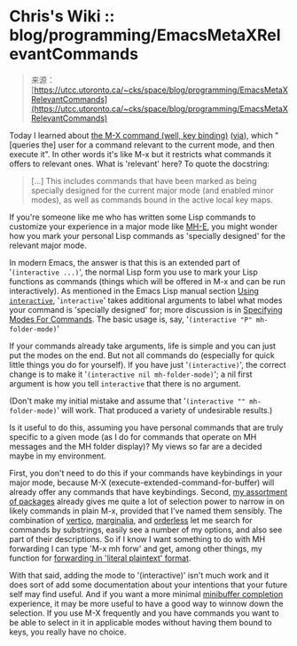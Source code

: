 <!--yml
category: 未分类
date: 2024-05-29 13:29:26
-->

# Chris's Wiki :: blog/programming/EmacsMetaXRelevantCommands

> 来源：[https://utcc.utoronto.ca/~cks/space/blog/programming/EmacsMetaXRelevantCommands](https://utcc.utoronto.ca/~cks/space/blog/programming/EmacsMetaXRelevantCommands)

Today I learned about [the M-X command (well, key binding)](https://svbck.org/blog/2024-02-24-emacs-find-of-the-day-m-x.html) ([via](https://fosstodon.org/@svbck/111987384357353958)), which "[queries the] user for a command relevant to the current mode, and then execute it". In other words it's like M-x but it restricts what commands it offers to relevant ones. What is 'relevant' here? To quote the docstring:

> [...] This includes commands that have been marked as being specially designed for the current major mode (and enabled minor modes), as well as commands bound in the active local key maps.

If you're someone like me who has written some Lisp commands to customize your experience in a major mode like [MH-E](https://www.gnu.org/software/emacs/manual/html_node/mh-e/index.html), you might wonder how you mark your personal Lisp commands as 'specially designed' for the relevant major mode.

In modern Emacs, the answer is that this is an extended part of '`(interactive ...)`', the normal Lisp form you use to mark your Lisp functions as commands (things which will be offered in M-x and can be run interactively). As mentioned in the Emacs Lisp manual section [Using `interactive`](https://www.gnu.org/software/emacs/manual/html_node/elisp/Using-Interactive.html), '`interactive`' takes additional arguments to label what modes your command is 'specially designed' for; more discussion is in [Specifying Modes For Commands](https://www.gnu.org/software/emacs/manual/html_node/elisp/Command-Modes.html). The basic usage is, say, '`(interactive "P" mh-folder-mode)`'

If your commands already take arguments, life is simple and you can just put the modes on the end. But not all commands do (especially for quick little things you do for yourself). If you have just '`(interactive)`', the correct change is to make it '`(interactive nil mh-folder-mode)`'; a nil first argument is how you tell `interactive` that there is no argument.

(Don't make my initial mistake and assume that '`(interactive "" mh-folder-mode)`' will work. That produced a variety of undesirable results.)

Is it useful to do this, assuming you have personal commands that are truly specific to a given mode (as I do for commands that operate on MH messages and the MH folder display)? My views so far are a decided maybe in my environment.

First, you don't need to do this if your commands have keybindings in your major mode, because M-X (execute-extended-command-for-buffer) will already offer any commands that have keybindings. Second, [my assortment of packages](/~cks/space/blog/programming/EmacsPackages-2023-11) already gives me quite a lot of selection power to narrow in on likely commands in plain M-x, provided that I've named them sensibly. The combination of [vertico](https://github.com/minad/vertico), [marginalia](https://github.com/minad/marginalia), and [orderless](https://github.com/oantolin/orderless) let me search for commands by substrings, easily see a number of my options, and also see part of their descriptions. So if I know I want something to do with MH forwarding I can type 'M-x mh forw' and get, among other things, my function for [forwarding in 'literal plaintext' format](/~cks/space/blog/sysadmin/EmailThreeForwardingFormats).

With that said, adding the mode to '(interactive)' isn't much work and it does sort of add some documentation about your intentions that your future self may find useful. And if you want a more minimal [minibuffer completion](/~cks/space/blog/programming/EmacsUnderstandingCompletion) experience, it may be more useful to have a good way to winnow down the selection. If you use M-X frequently and you have commands you want to be able to select in it in applicable modes without having them bound to keys, you really have no choice.